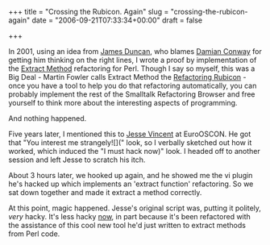 +++
title = "Crossing the Rubicon. Again"
slug = "crossing-the-rubicon-again"
date = "2006-09-21T07:33:34+00:00"
draft = false

+++

In 2001, using an idea from [James Duncan](http://www.whoot.org/), who blames [Damian Conway](http://damian.conway.org/) for getting him thinking on the right lines, I wrote a proof by implementation of the [Extract Method](http://www.refactoring.com/catalog/extractMethod.html) refactoring for Perl. Though I say so myself, this was a Big Deal - Martin Fowler calls Extract Method the [Refactoring Rubicon](http://www.martinfowler.com/articles/refactoringRubicon.html) - once you have a tool to help you do that refactoring automatically, you can probably implement the rest of the Smalltalk Refactoring Browser and free yourself to think more about the interesting aspects of programming.

And nothing happened.

Five years later, I mentioned this to [Jesse Vincent](http://fsck.com) at EuroOSCON. He got that "You interest me strangely![](" look, so I verbally sketched out how it worked, which induced the "I must hack now)" look. I headed off to another session and left Jesse to scratch his itch.

About 3 hours later, we hooked up again, and he showed me the vi plugin he's hacked up which implements an 'extract function' refactoring. So we sat down together and made it extract a method correctly.

At this point, magic happened. Jesse's original script was, putting it politely, *very* hacky. It's less hacky [now](http://fsck.com/~jesse/extract), in part because it's been refactored with the assistance of this cool new tool he'd just written to extract methods from Perl code.

